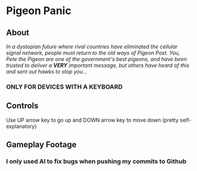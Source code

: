 # Pigeon Panic

## About
  _In a dystopian future where rival countries have eliminated the cellular signal network, people must return to the old ways of Pigeon Post. You, Pete the Pigeon are one of the government's best pigeons, and have been trusted to deliver a **VERY** important message, but others have heard of this and sent out hawks to stop you..._
### ONLY FOR DEVICES WITH A KEYBOARD

## Controls
Use UP arrow key to go up and DOWN arrow key to move down (pretty self-explanatory)

## Gameplay Footage

### I only used AI to fix bugs when pushing my commits to Github
